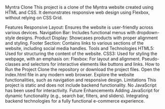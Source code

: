 Myntra Clone
This project is a clone of the Myntra website created using HTML and CSS. It demonstrates responsive web design using Flexbox, without relying on CSS Grid.

Features
Responsive Layout: Ensures the website is user-friendly across various devices.
Navigation Bar: Includes functional menus with dropdown-style designs.
Product Display: Showcases products with proper alignment and styling.
Footer Section: Contains links to various sections of the website, including social media handles.
Tools and Technologies
HTML5: Used for structuring the content of the website.
CSS3: Used for styling the webpage, with an emphasis on:
Flexbox: For layout and alignment.
Pseudo-classes and selectors for interactive elements like buttons and links.
How to Run the Project
Clone the repository or download the project files.
Open the index.html file in any modern web browser.
Explore the website functionalities, such as navigation and responsive design.
Limitations
This project is static and does not include backend functionality.
No JavaScript has been used for interactivity.
Future Enhancements
Adding JavaScript for dynamic functionality (e.g., search bar, filters, and sliders).
Integrating backend technologies for a fully functional e-commerce experience.
